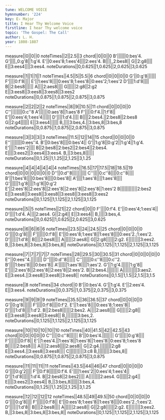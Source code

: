 ```yaml
---
tune: WELCOME VOICE
hymnnumber: '224'
key: E♭ Major
title: I Hear Thy Welcome Voice
firstline: I hear Thy welcome voice
topic: 'The Gospel: The Call'
author: L. H.
year: 1808-1887
---
```

measure||0||0||0
noteTimes||2||2.5||3
chord||0||0||0
B'||||||0:bes'4.
G'||||_0:g'8||1:g'4.
E'||0:ees'8;1:ees'4||||2:ees'4.
B||||_2:bes8||
G||2:g8||||
E||3:ees4||||3:ees4.
noteDurations||0,0.625||1,0.625||2,0.625||3,0.625

measure||1||1||1||1
noteTimes||4.5||5||5.5||6
chord||0||0||0||0
G'||0:g'8||||||
F'||||0:f'8||||
E'||1:ees'8||||0:ees'8;1:ees'8||0:ees'2;1:ees'2
D'||||1:d'8||||
B||2:bes8||||||
A||||2:aes8||||
G||||||2:g8||2:g2
E||3:ees8||3:ees8||3:ees8||3:ees2
noteDurations||0,0.875||1,0.875||2,0.875||3,0.875

measure||2||2||2||2
noteTimes||8||9||10.5||11
chord||0||0||0||0
C''||||||||0:c''8
A'||||||0:aes'8||1:aes'8
F'||||0:f'4.||1:f'8||
E'||0:ees'4;1:ees'4||||||
D'||||1:d'4.||||
B||||2:bes4.||2:bes8||2:bes8
G||2:g4||||||
E||3:ees4||||||
B,||||3:bes,4.||3:bes,8||3:bes,8
noteDurations||0,0.875||1,0.875||2,0.875||3,0.875

measure||3||3||3||3
noteTimes||11.5||12||14||15
chord||0||0||0||0
E''||||||||0:ees''4.
B'||0:bes'8||||0:bes'4||
G'||1:g'8||0:g'2||1:g'4||1:g'4.
E'||||1:ees'2||||
B||2:bes8||2:bes2||2:bes4||2:bes4.
E||||3:ees2||3:ees4||3:ees4.
B,||3:bes,8||||||
noteDurations||0,1.25||1,1.25||2,1.25||3,1.25

measure||4||4||4||4||4||4
noteTimes||16.5||17||17.5||18||18.5||19
chord||0||0||0||0||0||0
D''||0:d''8||||||||||
C''||||0:c''8||||0:c''8||||
B'||1:bes'8||||0:bes'8||||0:bes'8||
A'||||1:aes'8||||1:aes'8||||
G'||||||1:g'8||||1:g'8||0:g'2
E'||2:ees'8||2:ees'8||2:ees'8||2:ees'8||2:ees'8||1:ees'2
B||||||||||||2:bes2
E||3:ees8||3:ees8||3:ees8||3:ees8||3:ees8||3:ees2
noteDurations||0,1.125||1,1.125||2,1.125||3,1.125

measure||5||5
noteTimes||21||22
chord||0||0
F'||||0:f'4.
E'||0:ees'4;1:ees'4||
D'||||1:d'4.
A||||2:aes4.
G||2:g4||
E||3:ees4||
B,||||3:bes,4.
noteDurations||0,0.625||1,0.625||2,0.625||3,0.625

measure||6||6||6||6
noteTimes||23.5||24||24.5||25
chord||0||0||0||0
G'||||0:g'8||||
F'||||||0:f'8||
E'||0:ees'8;1:ees'8||1:ees'8||||0:ees'2.;1:ees'2.
D'||||||1:d'8||
B||||2:bes8||||
A||||||2:aes8||
G||2:g8||||||2:g2.
E||||||||3:ees2.
B,||3:bes,8||3:bes,8||3:bes,8||
noteDurations||0,1.125||1,1.125||2,1.125||3,1.125

measure||7||7||7||7||7
noteTimes||28||29.5||30||30.5||31
chord||0||0||0||0||0
E''||0:ees''4.||||||||
D''||||0:d''8||||||
C''||||||0:c''8||||0:c''2.
B'||||1:bes'8||||0:bes'8||
A'||||||1:aes'8||||1:aes'2.
G'||1:g'4.||||||1:g'8||
E'||||2:ees'8||2:ees'8||2:ees'8||2:ees'2.
B||2:bes4.||||||||
A||||||||||3:aes2.
E||3:ees4.||3:ees8||3:ees8||3:ees8||
noteDurations||0,1.5||1,1.5||2,1.5||3,1.5

measure||8
noteTimes||34
chord||0
B'||0:bes'4.
G'||1:g'4.
E'||2:ees'4.
E||3:ees4.
noteDurations||0,0.375||1,0.375||2,0.375||3,0.375

measure||9||9||9||9
noteTimes||35.5||36||36.5||37
chord||0||0||0||0
G'||0:g'8||||||
F'||||0:f'8||||0:f'2.
E'||1:ees'8||||0:ees'8;1:ees'8||
D'||||1:d'8||||1:d'2.
B||2:bes8||||||2:bes2.
A||||2:aes8||||
G||||||2:g8||
E||3:ees8||3:ees8||3:ees8||
B,||||||||3:bes,2.
noteDurations||0,1.125||1,1.125||2,1.125||3,1.125

measure||10||10||10||10||10
noteTimes||40||41.5||42||42.5||43
chord||0||0||0||0||0
C''||||0:c''8||||||
B'||0:bes'4.||||||||
G'||||||0:g'8||||
F'||||||||0:f'8||
E'||1:ees'4.||1:ees'8||1:ees'8||1:ees'8||0:ees'8;1:ees'8
B||||||2:bes8||||
A||||2:aes8||||2:aes8||
G||2:g4.||||||||2:g8
E||3:ees4.||3:ees8||3:ees8||||
C||||||||||3:c8
B,||||||||3:bes,8||
noteDurations||0,0.875||1,0.875||2,0.875||3,0.875

measure||11||11||11||11
noteTimes||43.5||44||46||47
chord||0||0||0||0
G'||||0:g'2||||
F'||0:f'8||||||0:f'4.
E'||||1:ees'2||0:ees'4;1:ees'4||
D'||1:d'8||||||1:d'4.
B||2:bes8||2:bes2||||
A||||||||2:aes4.
G||||||2:g4||
E||||3:ees2||3:ees4||
B,||3:bes,8||||||3:bes,4.
noteDurations||0,1.25||1,1.25||2,1.25||3,1.25

measure||12||12||12||12
noteTimes||48.5||49||49.5||50
chord||0||0||0||0
G'||||0:g'8||||
F'||||||0:f'8||
E'||0:ees'8;1:ees'8||1:ees'8||||0:ees'2.;1:ees'2.
D'||||||1:d'8||
B||||2:bes8||||
A||||||2:aes8||
G||2:g8||||||2:g2.
E||||||||3:ees2.
B,||3:bes,8||3:bes,8||3:bes,8||
noteDurations||0,1.125||1,1.125||2,1.125||3,1.125


